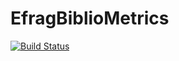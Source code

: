# EfragBiblioMetrics

[![Build Status](https://travis-ci.org/efrag/EfragBiblioMetrics.svg?branch=master)](https://travis-ci.org/efrag/EfragBiblioMetrics)